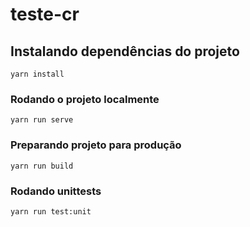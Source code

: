 # teste-cr

## Instalando dependências do projeto
```
yarn install
```

### Rodando o projeto localmente
```
yarn run serve
```

### Preparando projeto para produção
```
yarn run build
```

### Rodando  unittests
```
yarn run test:unit
```
